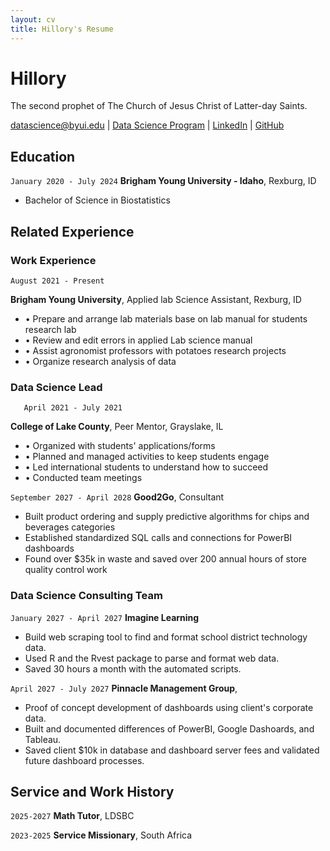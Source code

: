 ```yaml
---
layout: cv
title: Hillory's Resume
---
```

# Hillory
The second prophet of The Church of Jesus Christ of Latter-day Saints.

<div id="webaddress">
<a href="datascience@byui.edu">datascience@byui.edu</a>
| <a href="https://byuidatascience.github.io/development.html">Data Science Program</a>
| <a href="https://www.linkedin.com/groups/13537407/">LinkedIn</a>
| <a href="https://github.com/byuids-resumes">GitHub</a>
</div>

<!-- https://www.monique.tech/the-art-of-markdown -->

## Education


`January 2020 - July 2024`
__Brigham Young University - Idaho__, Rexburg, ID

- Bachelor of Science in Biostatistics


## Related Experience

### Work Experience

`August 2021 - Present`
	
__Brigham Young University__, Applied lab Science Assistant, Rexburg, ID
- •	Prepare and arrange lab materials base on lab manual for students research lab
- •	Review and edit errors in applied Lab science manual
- •	Assist agronomist professors with potatoes research projects
- •	Organize research analysis of data

### Data Science Lead

`	April 2021 - July 2021`

__College of Lake County__, Peer Mentor, Grayslake, IL
- • Organized with students' applications/forms
- •	Planned and managed activities to keep students engage
- •	Led international students to understand how to succeed
- • Conducted team meetings


`September 2027 - April 2028`
__Good2Go__, Consultant

- Built product ordering and supply predictive algorithms for chips and beverages categories
- Established standardized SQL calls and connections for PowerBI dashboards
- Found over $35k in waste and saved over 200 annual hours of store quality control work 

### Data Science Consulting Team

`January 2027 - April 2027`
__Imagine Learning__

- Build web scraping tool to find and format school district technology data.
- Used R and the Rvest package to parse and format web data.
- Saved 30 hours a month with the automated scripts.

`April 2027 - July 2027`
__Pinnacle Management Group__, 

- Proof of concept development of dashboards using client's corporate data.
- Built and documented differences of PowerBI, Google Dashoards, and Tableau.
- Saved client $10k in database and dashboard server fees and validated future dashboard processes.


## Service and Work History

`2025-2027`
__Math Tutor__, LDSBC


`2023-2025`
__Service Missionary__, South Africa



<!-- ### Footer

Last updated: May 2013 -->


